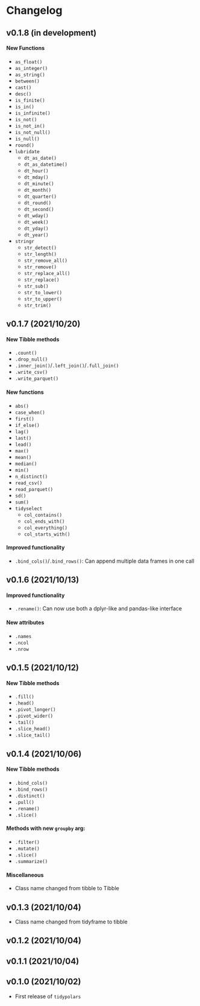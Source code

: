 # Changelog

## v0.1.8 (in development)
#### New Functions
* `as_float()`
* `as_integer()`
* `as_string()`
* `between()`
* `cast()`
* `desc()`
* `is_finite()`
* `is_in()`
* `is_infinite()`
* `is_not()`
* `is_not_in()`
* `is_not_null()`
* `is_null()`
* `round()`
* `lubridate`
  + `dt_as_date()`
  + `dt_as_datetime()`
  + `dt_hour()`
  + `dt_mday()`
  + `dt_minute()`
  + `dt_month()`
  + `dt_quarter()`
  + `dt_round()`
  + `dt_second()`
  + `dt_wday()`
  + `dt_week()`
  + `dt_yday()`
  + `dt_year()`
* `stringr`
  + `str_detect()`
  + `str_length()`
  + `str_remove_all()`
  + `str_remove()`
  + `str_replace_all()`
  + `str_replace()`
  + `str_sub()`
  + `str_to_lower()`
  + `str_to_upper()`
  + `str_trim()`

## v0.1.7 (2021/10/20)
#### New Tibble methods
* `.count()`
* `.drop_null()`
* `.inner_join()`/`.left_join()`/`.full_join()`
* `.write_csv()`
* `.write_parquet()`

#### New functions
* `abs()`
* `case_when()`
* `first()`
* `if_else()`
* `lag()`
* `last()`
* `lead()`
* `max()`
* `mean()`
* `median()`
* `min()`
* `n_distinct()`
* `read_csv()`
* `read_parquet()`
* `sd()`
* `sum()`
* `tidyselect`
  + `col_contains()`
  + `col_ends_with()`
  + `col_everything()`
  + `col_starts_with()`

#### Improved functionality
* `.bind_cols()`/`.bind_rows()`: Can append multiple data frames in one call

## v0.1.6 (2021/10/13)
#### Improved functionality
* `.rename()`: Can now use both a dplyr-like and pandas-like interface
  
#### New attributes
* `.names`
* `.ncol`
* `.nrow`

## v0.1.5 (2021/10/12)
#### New Tibble methods
* `.fill()`
* `.head()`
* `.pivot_longer()`
* `.pivot_wider()`
* `.tail()`
* `.slice_head()`
* `.slice_tail()`

## v0.1.4 (2021/10/06)
#### New Tibble methods
* `.bind_cols()`
* `.bind_rows()`
* `.distinct()`
* `.pull()`
* `.rename()`
* `.slice()`

#### Methods with new `groupby` arg:
* `.filter()`
* `.mutate()`
* `.slice()`
* `.summarize()`

#### Miscellaneous
* Class name changed from tibble to Tibble

## v0.1.3 (2021/10/04)

* Class name changed from tidyframe to tibble

## v0.1.2 (2021/10/04)

## v0.1.1 (2021/10/04)

## v0.1.0 (2021/10/02)

* First release of `tidypolars`